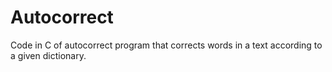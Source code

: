 # Autocorrect
Code in C of autocorrect program that corrects words in a text according to a given dictionary.
